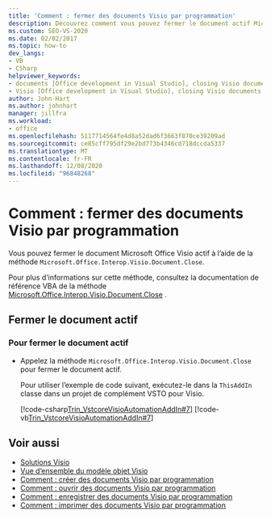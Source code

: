 ```yaml
---
title: 'Comment : fermer des documents Visio par programmation'
description: Découvrez comment vous pouvez fermer le document actif Microsoft Office Visio à l’aide de l' Microsoft.Office.Interop.Visio.Document. Méthode Close.
ms.custom: SEO-VS-2020
ms.date: 02/02/2017
ms.topic: how-to
dev_langs:
- VB
- CSharp
helpviewer_keywords:
- documents [Office development in Visual Studio], closing Visio documents
- Visio [Office development in Visual Studio], closing Visio documents
author: John-Hart
ms.author: johnhart
manager: jillfra
ms.workload:
- office
ms.openlocfilehash: 5117714564fe4d8a52dad6f3663f870ce39209ad
ms.sourcegitcommit: ce85cff795df29e2bd773b4346cd718dccda5337
ms.translationtype: MT
ms.contentlocale: fr-FR
ms.lasthandoff: 12/08/2020
ms.locfileid: "96848268"
---
```

# <a name="how-to-programmatically-close-visio-documents"></a>Comment : fermer des documents Visio par programmation
  Vous pouvez fermer le document Microsoft Office Visio actif à l’aide de la méthode `Microsoft.Office.Interop.Visio.Document.Close`.

 Pour plus d’informations sur cette méthode, consultez la documentation de référence VBA de la méthode [Microsoft.Office.Interop.Visio.Document.Close](/office/vba/api/Visio.Document.Close) .

## <a name="close-the-active-document"></a>Fermer le document actif

### <a name="to-close-the-active-document"></a>Pour fermer le document actif

- Appelez la méthode `Microsoft.Office.Interop.Visio.Document.Close` pour fermer le document actif.

     Pour utiliser l’exemple de code suivant, exécutez-le dans la `ThisAddIn` classe dans un projet de complément VSTO pour Visio.

     [!code-csharp[Trin_VstcoreVisioAutomationAddIn#7](../vsto/codesnippet/CSharp/trin_vstcorevisioautomationaddin/ThisAddIn.cs#7)]
     [!code-vb[Trin_VstcoreVisioAutomationAddIn#7](../vsto/codesnippet/VisualBasic/trin_vstcorevisioautomationaddin/ThisAddIn.vb#7)]

## <a name="see-also"></a>Voir aussi
- [Solutions Visio](../vsto/visio-solutions.md)
- [Vue d’ensemble du modèle objet Visio](../vsto/visio-object-model-overview.md)
- [Comment : créer des documents Visio par programmation](../vsto/how-to-programmatically-create-new-visio-documents.md)
- [Comment : ouvrir des documents Visio par programmation](../vsto/how-to-programmatically-open-visio-documents.md)
- [Comment : enregistrer des documents Visio par programmation](../vsto/how-to-programmatically-save-visio-documents.md)
- [Comment : imprimer des documents Visio par programmation](../vsto/how-to-programmatically-print-visio-documents.md)
